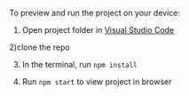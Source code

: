 
  

  To preview and run the project on your device:
  1) Open project folder in <a href="https://code.visualstudio.com/download">Visual Studio Code</a>
  
  2)clone the repo
  
  3) In the terminal, run `npm install`
    
  4) Run `npm start` to view project in browser

  
